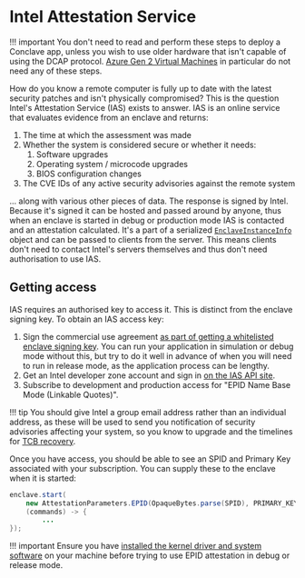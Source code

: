 # Intel Attestation Service

!!! important
    You don't need to read and perform these steps to deploy a Conclave app, unless you wish to use older
    hardware that isn't capable of using the DCAP protocol. [Azure Gen 2 Virtual Machines](azure.md) in particular do not
    need any of these steps.

How do you know a remote computer is fully up to date with the latest security patches and isn't physically compromised?
This is the question Intel's Attestation Service (IAS) exists to answer. IAS is an online service that evaluates
evidence from an enclave and returns:

1. The time at which the assessment was made
2. Whether the system is considered secure or whether it needs:
   1. Software upgrades
   2. Operating system / microcode upgrades
   3. BIOS configuration changes
3. The CVE IDs of any active security advisories against the remote system

... along with various other pieces of data. The response is signed by Intel. Because it's signed it can be hosted and
passed around by anyone, thus when an enclave is started in debug or production mode IAS is contacted and an attestation
calculated. It's a part of a serialized [`EnclaveInstanceInfo`](api/-conclave%20-core/com.r3.conclave.common/-enclave-instance-info/index.html) object and can be passed to clients from the server. This
means clients don't need to contact Intel's servers themselves and thus don't need authorisation to use IAS.

## Getting access

IAS requires an authorised key to access it. This is distinct from the enclave signing key. To obtain an IAS access
key: 

1. Sign the commercial use agreement [as part of getting a whitelisted enclave signing key](signing.md). You can run your application in simulation or debug mode without this, but try to do it well in advance of when you will need to run in release mode, as the application process can be lengthy.
2. Get an Intel developer zone account and sign in [on the IAS API site](https://api.portal.trustedservices.intel.com/EPID-attestation).
3. Subscribe to development and production access for "EPID Name Base Mode (Linkable Quotes)".

!!! tip
    You should give Intel a group email address rather than an individual address, as these will be used to send you
    notification of security advisories affecting your system, so you know to upgrade and the timelines for 
    [TCB recovery](renewability.md).

Once you have access, you should be able to see an SPID and Primary Key associated with your subscription. You can supply these to the enclave when it is started:
```java
enclave.start(
    new AttestationParameters.EPID(OpaqueBytes.parse(SPID), PRIMARY_KEY),
    (commands) -> {
        ...
});
```

!!! important
    Ensure you have
    [installed the kernel driver and system software](machine-setup.md#install-the-kernel-driver-and-system-software)
    on your machine before trying to use EPID attestation in debug or release mode.